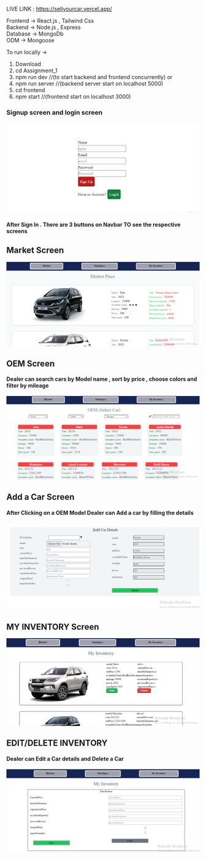 LIVE LINK : https://sellyourcar.vercel.app/

Frontend  ->  React.js , Tailwind Css  
Backend   ->  Node.js , Express    
Database  ->  MongoDb    
ODM       ->  Mongoose

To run locally ->

1)  Download
2)  cd Assignment_1
3)  npm run dev      //(to start backend and frontend concurrently)
      or   
4)  npm run server   //(backend server start on localhost 5000)
5)  cd frontend
6)  npm start       //(frontend start on localhost 3000)


### Signup screen and login screen

![Screenshot (12)](https://github.com/karma659/ASSIGNMENT/blob/main/uploads/signup.PNG)


#### After Sign In . There are 3 buttons on Navbar TO see the respective screens

## Market Screen

![Screenshot (51)](https://github.com/karma659/ASSIGNMENT/blob/main/uploads/MarketPlace.PNG)

## OEM Screen
####  Dealer can  search cars by Model name , sort by price , choose colors  and  filter by mileage
![Screenshot (52)](https://github.com/karma659/ASSIGNMENT/blob/main/uploads/Oem%20Cars.PNG)  

  
    
## Add a Car  Screen   
####  After Clicking on a OEM Model Dealer can Add a car by filling the details

![Screenshot (53)](https://github.com/karma659/ASSIGNMENT/blob/main/uploads/Addcar.PNG)

## MY INVENTORY Screen

![Screenshot (53)](https://github.com/karma659/ASSIGNMENT/blob/main/uploads/Inventory.PNG)



##  EDIT/DELETE INVENTORY
####  Dealer can Edit a Car details and Delete a Car

![Screenshot (53)](https://github.com/karma659/ASSIGNMENT/blob/main/uploads/Inventory%20edit.PNG)





